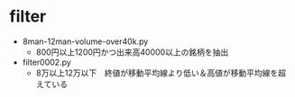 # filter


- 8man-12man-volume-over40k.py
  - 800円以上1200円かつ出来高40000以上の銘柄を抽出 
- filter0002.py 
  - 8万以上12万以下　終値が移動平均線より低い＆高値が移動平均線を超えている 
